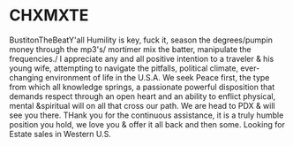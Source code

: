 # CHXMXTE
BustitonTheBeatY'all
Humility is key, fuck it, season the degrees/pumpin money through the mp3's/ mortimer mix the batter, manipulate the frequencies./
I appreciate any and all positive intention to a traveler & his young wife, attempting to navigate the pitfalls, political climate, ever-changing environment of life in the U.S.A. We seek Peace first, the type from which all knowledge springs, a passionate powerful disposition that demands respect through an open heart and an ability to enflict physical, mental &spiritual will on all that cross our path. We are head to PDX & will see you there. THank you for the continuous assistance, it is a truly humble position you hold, we love you & offer it all back and then some.
Looking for Estate sales in Western U.S.
